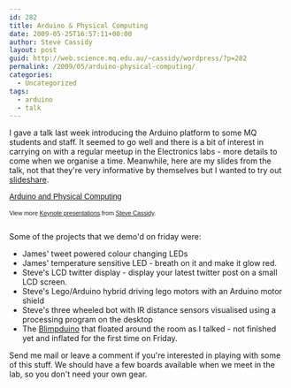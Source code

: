 ```yaml
---
id: 282
title: Arduino & Physical Computing
date: 2009-05-25T16:57:11+00:00
author: Steve Cassidy
layout: post
guid: http://web.science.mq.edu.au/~cassidy/wordpress/?p=282
permalink: /2009/05/arduino-physical-computing/
categories:
  - Uncategorized
tags:
  - arduino
  - talk
---
```

I gave a talk last week introducing the Arduino platform to some MQ students and staff. It seemed to go well and there is a bit of interest in carrying on with a regular meetup in the Electronics labs - more details to come when we organise a time. Meanwhile, here are my slides from the talk, not that they're very informative by themselves but I wanted to try out [slideshare](http://www.slideshare.net/).<!--more-->

<div id="__ss_1474634" style="width: 425px; text-align: left;">
  <a style="font:14px Helvetica,Arial,Sans-serif;display:block;margin:12px 0 3px 0;text-decoration:underline;" title="Arduino and Physical Computing" href="http://www.slideshare.net/stevecassidy/arduino-and-physical-computing?type=powerpoint">Arduino and Physical Computing</a></p>

  <div style="font-size: 11px; font-family: tahoma,arial; height: 26px; padding-top: 2px;">
    View more <a style="text-decoration:underline;" href="http://www.slideshare.net/">Keynote presentations</a> from <a style="text-decoration:underline;" href="http://www.slideshare.net/stevecassidy">Steve Cassidy</a>.
  </div>
</div>

Some of the projects that we demo'd on friday were:

  * James' tweet powered colour changing LEDs
  * James' temperature sensitive LED - breath on it and make it glow red.
  * Steve's LCD twitter display - display your latest twitter post on a small LCD screen.
  * Steve's Lego/Arduino hybrid driving lego motors with an Arduino motor shield
  * Steve's three wheeled bot with IR distance sensors visualised using a processing program on the desktop
  * The [Blimpduino](http://diydrones.com/profiles/blog/show?id=705844%3ABlogPost%3A44817) that floated around the room as I talked - not finished yet and inflated for the first time on Friday.

Send me mail or leave a comment if you're interested in playing with some of this stuff. We should have a few boards available when we meet in the lab, so you don't need your own gear.
